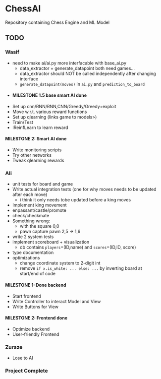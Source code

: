 # ChessAI

Repository containing Chess Engine and ML Model

## TODO
### **Wasif**
- need to make ai/ai.py more interfacable with base_ai.py
  - data_extractor + generate_datapoint both need games...
  - data_extractor should NOT be called independently after changing interface
  - `generate_datapoint(moves)` in `ai.py` and `prediction_to_board`
- #### MILESTONE 1.5 base smart AI done
- Set up cnn/RNN/RNN,CNN/Greedy/Greedy+exploit
- Move w.r.t. various reward functions  
- Set up qlearning (links game to models>)
- Train/Test
- IReinfLearn to learn reward
#### MILESTONE 2: **Smart AI done**
- Write monitoring scripts
- Try other networks
- Tweak qlearning rewards

### **Ali**
- unit tests for board and game
- Write actual integration tests (one for why moves needs to be updated after each move)
  - i think it only needs tobe updated before a king moves
- Implement king movement
- enpassant/castle/promote
- check/checkmate
- Something wrong:
  - with the square 0,0
  - pawn capture pawn 2,5 -> 1,6
- write 2 system tests
- implement scoreboard + visualization
  - db contains `players`=(ID,name) and `scores`=(ID,ID, score)
- type documentation
- optimizations
  - change coordinate system to 2-digit int
  - remove `if x.is_white: ... else: ...` by inverting board at start/end of code

#### MILESTONE 1: **Done backend**
- Start frontend
- Write Controller to interact Model and View
- Write Buttons for View
#### MILESTONE 2: **Frontend done**
- Optimize backend
- User-friendly Frontend

### **Zuraze**
- Lose to AI

### Project Complete
